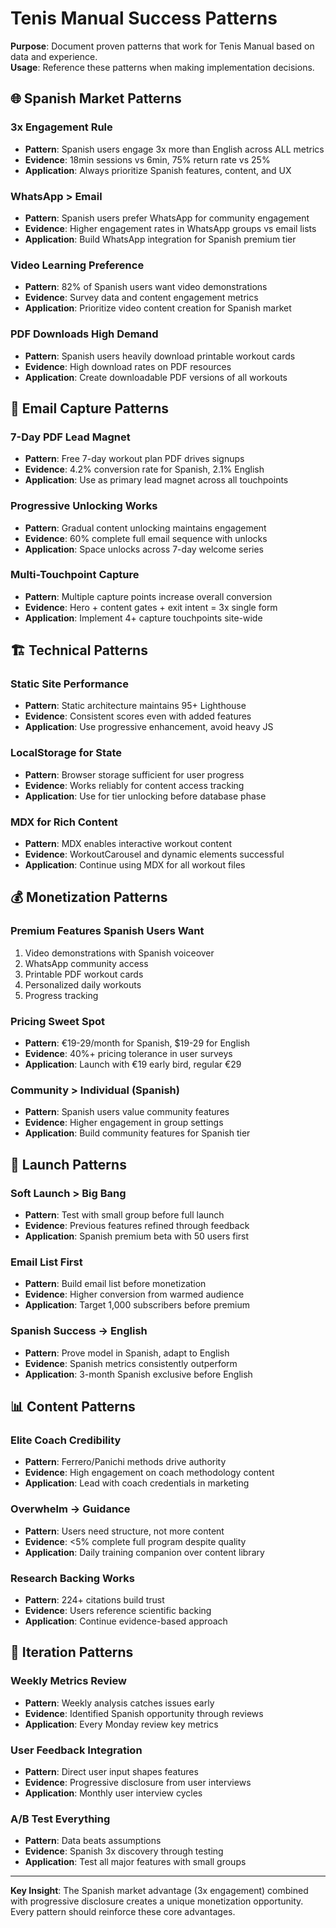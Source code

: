 # Tenis Manual Success Patterns

**Purpose**: Document proven patterns that work for Tenis Manual based on data and experience.  
**Usage**: Reference these patterns when making implementation decisions.

## 🌐 Spanish Market Patterns

### 3x Engagement Rule

- **Pattern**: Spanish users engage 3x more than English across ALL metrics
- **Evidence**: 18min sessions vs 6min, 75% return rate vs 25%
- **Application**: Always prioritize Spanish features, content, and UX

### WhatsApp > Email

- **Pattern**: Spanish users prefer WhatsApp for community engagement
- **Evidence**: Higher engagement rates in WhatsApp groups vs email lists
- **Application**: Build WhatsApp integration for Spanish premium tier

### Video Learning Preference

- **Pattern**: 82% of Spanish users want video demonstrations
- **Evidence**: Survey data and content engagement metrics
- **Application**: Prioritize video content creation for Spanish market

### PDF Downloads High Demand

- **Pattern**: Spanish users heavily download printable workout cards
- **Evidence**: High download rates on PDF resources
- **Application**: Create downloadable PDF versions of all workouts

## 📧 Email Capture Patterns

### 7-Day PDF Lead Magnet

- **Pattern**: Free 7-day workout plan PDF drives signups
- **Evidence**: 4.2% conversion rate for Spanish, 2.1% English
- **Application**: Use as primary lead magnet across all touchpoints

### Progressive Unlocking Works

- **Pattern**: Gradual content unlocking maintains engagement
- **Evidence**: 60% complete full email sequence with unlocks
- **Application**: Space unlocks across 7-day welcome series

### Multi-Touchpoint Capture

- **Pattern**: Multiple capture points increase overall conversion
- **Evidence**: Hero + content gates + exit intent = 3x single form
- **Application**: Implement 4+ capture touchpoints site-wide

## 🏗️ Technical Patterns

### Static Site Performance

- **Pattern**: Static architecture maintains 95+ Lighthouse
- **Evidence**: Consistent scores even with added features
- **Application**: Use progressive enhancement, avoid heavy JS

### LocalStorage for State

- **Pattern**: Browser storage sufficient for user progress
- **Evidence**: Works reliably for content access tracking
- **Application**: Use for tier unlocking before database phase

### MDX for Rich Content

- **Pattern**: MDX enables interactive workout content
- **Evidence**: WorkoutCarousel and dynamic elements successful
- **Application**: Continue using MDX for all workout files

## 💰 Monetization Patterns

### Premium Features Spanish Users Want

1. Video demonstrations with Spanish voiceover
2. WhatsApp community access
3. Printable PDF workout cards
4. Personalized daily workouts
5. Progress tracking

### Pricing Sweet Spot

- **Pattern**: €19-29/month for Spanish, $19-29 for English
- **Evidence**: 40%+ pricing tolerance in user surveys
- **Application**: Launch with €19 early bird, regular €29

### Community > Individual (Spanish)

- **Pattern**: Spanish users value community features
- **Evidence**: Higher engagement in group settings
- **Application**: Build community features for Spanish tier

## 🚀 Launch Patterns

### Soft Launch > Big Bang

- **Pattern**: Test with small group before full launch
- **Evidence**: Previous features refined through feedback
- **Application**: Spanish premium beta with 50 users first

### Email List First

- **Pattern**: Build email list before monetization
- **Evidence**: Higher conversion from warmed audience
- **Application**: Target 1,000 subscribers before premium

### Spanish Success → English

- **Pattern**: Prove model in Spanish, adapt to English
- **Evidence**: Spanish metrics consistently outperform
- **Application**: 3-month Spanish exclusive before English

## 📊 Content Patterns

### Elite Coach Credibility

- **Pattern**: Ferrero/Panichi methods drive authority
- **Evidence**: High engagement on coach methodology content
- **Application**: Lead with coach credentials in marketing

### Overwhelm → Guidance

- **Pattern**: Users need structure, not more content
- **Evidence**: <5% complete full program despite quality
- **Application**: Daily training companion over content library

### Research Backing Works

- **Pattern**: 224+ citations build trust
- **Evidence**: Users reference scientific backing
- **Application**: Continue evidence-based approach

## 🔄 Iteration Patterns

### Weekly Metrics Review

- **Pattern**: Weekly analysis catches issues early
- **Evidence**: Identified Spanish opportunity through reviews
- **Application**: Every Monday review key metrics

### User Feedback Integration

- **Pattern**: Direct user input shapes features
- **Evidence**: Progressive disclosure from user interviews
- **Application**: Monthly user interview cycles

### A/B Test Everything

- **Pattern**: Data beats assumptions
- **Evidence**: Spanish 3x discovery through testing
- **Application**: Test all major features with small groups

---

**Key Insight**: The Spanish market advantage (3x engagement) combined with progressive disclosure creates a unique monetization opportunity. Every pattern should reinforce these core advantages.
